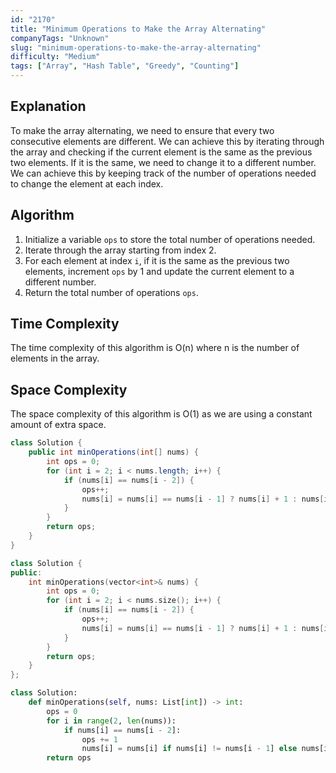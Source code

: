 ```yaml
---
id: "2170"
title: "Minimum Operations to Make the Array Alternating"
companyTags: "Unknown"
slug: "minimum-operations-to-make-the-array-alternating"
difficulty: "Medium"
tags: ["Array", "Hash Table", "Greedy", "Counting"]
---
```


## Explanation
To make the array alternating, we need to ensure that every two consecutive elements are different. We can achieve this by iterating through the array and checking if the current element is the same as the previous two elements. If it is the same, we need to change it to a different number. We can achieve this by keeping track of the number of operations needed to change the element at each index.

## Algorithm
1. Initialize a variable `ops` to store the total number of operations needed.
2. Iterate through the array starting from index 2.
3. For each element at index `i`, if it is the same as the previous two elements, increment `ops` by 1 and update the current element to a different number.
4. Return the total number of operations `ops`.

## Time Complexity
The time complexity of this algorithm is O(n) where n is the number of elements in the array.

## Space Complexity
The space complexity of this algorithm is O(1) as we are using a constant amount of extra space.
```java
class Solution {
    public int minOperations(int[] nums) {
        int ops = 0;
        for (int i = 2; i < nums.length; i++) {
            if (nums[i] == nums[i - 2]) {
                ops++;
                nums[i] = nums[i] == nums[i - 1] ? nums[i] + 1 : nums[i - 1];
            }
        }
        return ops;
    }
}
```

```cpp
class Solution {
public:
    int minOperations(vector<int>& nums) {
        int ops = 0;
        for (int i = 2; i < nums.size(); i++) {
            if (nums[i] == nums[i - 2]) {
                ops++;
                nums[i] = nums[i] == nums[i - 1] ? nums[i] + 1 : nums[i - 1];
            }
        }
        return ops;
    }
};
```

```python
class Solution:
    def minOperations(self, nums: List[int]) -> int:
        ops = 0
        for i in range(2, len(nums)):
            if nums[i] == nums[i - 2]:
                ops += 1
                nums[i] = nums[i] if nums[i] != nums[i - 1] else nums[i] + 1
        return ops
```